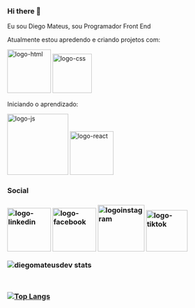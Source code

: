 ### Hi there 👋

<p>Eu sou Diego Mateus, sou Programador Front End<p/>
<p>Atualmente estou apredendo e criando projetos com:<p/>
  <img src="https://img.shields.io/badge/HTML5-E34F26?style=for-the-badge&logo=html5&logoColor=white" alt="logo-html" width="100px"/>
  <img src="https://img.shields.io/badge/CSS3-1572B6?style=for-the-badge&logo=css3&logoColor=white" alt="logo-css" width="90px"/>
<br>
<p>Iniciando o aprendizado:<p/>
  <img src="https://img.shields.io/badge/JavaScript-F7DF1E?style=for-the-badge&logo=javascript&logoColor=black" alt="logo-js" width="140px"/>
  <img src="https://img.shields.io/badge/React-20232A?style=for-the-badge&logo=react&logoColor=61DAFB" alt="logo-react" width="100px"/>
<br>
<h3>Social<h3/>
  <a href="https://www.linkedin.com/in/diego-mateus-785336250/" target="_blank"><img src="https://img.shields.io/badge/LinkedIn-0077B5?style=for-the-badge&logo=linkedin&logoColor=white" alt="logo-linkedin" width="100px"><a/>
  <a href="https://www.facebook.com/diegomateus.silvapereira/" target="blank"><img src="https://img.shields.io/badge/Facebook-1877F2?style=for-the-badge&logo=facebook&logoColor=white" alt="logo-facebook" width="100px"><a/>
  <a href="https://www.instagram.com/diegomteus/" target="blank"><img src="https://img.shields.io/badge/Instagram-E4405F?style=for-the-badge&logo=instagram&logoColor=white" alt="logoinstagram" width="107px"><a/>
  <a href="https://www.tiktok.com/@diegomateusdev" target="blank"><img src="https://img.shields.io/badge/TikTok-000000?style=for-the-badge&logo=tiktok&logoColor=white" alt="logo-tiktok" width="95px"><a/>

![diegomateusdev stats](https://github-readme-stats.vercel.app/api?username=diegomateusdev&show_icons=true&theme=midnight-purple)

<br>

[![Top Langs](https://github-readme-stats.vercel.app/api/top-langs/?username=diegomateusdev&layout=compact)](https://github.com/anuraghazra/github-readme-stats)

